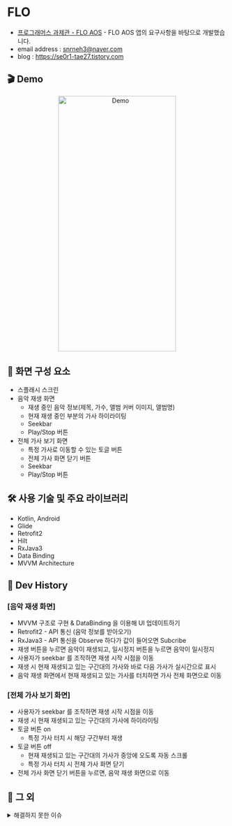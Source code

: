 # FLO
- [프로그래머스 과제관 - FLO AOS](https://school.programmers.co.kr/skill_check_assignments/3) - FLO AOS 앱의 요구사항을 바탕으로 개발했습니다.
- email address : snrneh3@naver.com 
- blog : https://se0r1-tae27.tistory.com

## 🎬 Demo
<p align="center" dir="auto">
  <img src="https://user-images.githubusercontent.com/32188154/183321555-f6ef31bb-844d-4c59-bf49-31660a629a47.gif" width="270px" height="585px" title="Demo" alt="Demo"></img>
</p>

## 👀 화면 구성 요소
- 스플래시 스크린
- 음악 재생 화면
    - 재생 중인 음악 정보(제목, 가수, 앨범 커버 이미지, 앨범명)
    - 현재 재생 중인 부분의 가사 하이라이팅
    - Seekbar
    - Play/Stop 버튼
- 전체 가사 보기 화면
    - 특정 가사로 이동할 수 있는 토글 버튼
    - 전체 가사 화면 닫기 버튼
    - Seekbar
    - Play/Stop 버튼

## 🛠 사용 기술 및 주요 라이브러리

- Kotlin, Android
- Glide
- Retrofit2
- Hilt
- RxJava3
- Data Binding
- MVVM Architecture

## 👣 Dev History
### [음악 재생 화면]
- MVVM 구조로 구현 & DataBinding 을 이용해 UI 업데이트하기
- Retrofit2 - API 통신 (음악 정보를 받아오기)
- RxJava3 - API 통신을 Observe 하다가 값이 들어오면 Subcribe
- 재생 버튼을 누르면 음악이 재생되고, 일시정지 버튼을 누르면 음악이 일시정지
- 사용자가 seekbar 를 조작하면 재생 시작 시점을 이동
- 재생 시 현재 재생되고 있는 구간대의 가사와 바로 다음 가사가 실시간으로 표시
- 음악 재생 화면에서 현재 재생되고 있는 가사를 터치하면 가사 전체 화면으로 이동

### [전체 가사 보기 화면]
- 사용자가 seekbar 를 조작하면 재생 시작 시점을 이동
- 재생 시 현재 재생되고 있는 구간대의 가사에 하이라이팅
- 토글 버튼 on
  - 특정 가사 터치 시 해당 구간부터 재생
- 토글 버튼 off
  - 현재 재생되고 있는 구간대의 가사가 중앙에 오도록 자동 스크롤
  - 특정 가사 터치 시 전체 가사 화면 닫기
- 전체 가사 화면 닫기 버튼을 누르면, 음악 재생 화면으로 이동

## 📃 그 외
<details>
<summary>해결하지 못한 이슈</summary>
<ul dir="auto">
<li>전체 가사 보기 화면에서 현재 재생되고 있는 구간대의 가사가 중앙에 오도록 자동 스크롤을 할 때 화면이 깜빡거리는 현상</li>
</ul>
</details>
